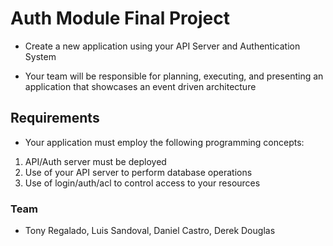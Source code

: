 # Auth Module Final Project

- Create a new application using your API Server and Authentication System

- Your team will be responsible for planning, executing, and presenting an application that showcases an event driven architecture

## Requirements

- Your application must employ the following programming concepts:

1. API/Auth server must be deployed
2. Use of your API server to perform database operations
3. Use of login/auth/acl to control access to your resources

### Team

- Tony Regalado, Luis Sandoval, Daniel Castro, Derek Douglas

